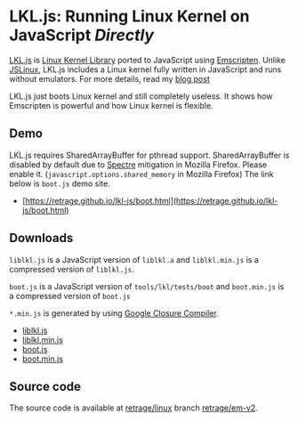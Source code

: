 # LKL.js: Running Linux Kernel on JavaScript *Directly*

[LKL.js](https://github.com/retrage/lkl-js) is
[Linux Kernel Library](https://github.com/lkl/linux) ported to JavaScript
using [Emscripten](https://github.com/kripken/emscripten).
Unlike [JSLinux](https://bellard.org/jslinux/),
LKL.js includes a Linux kernel fully written in JavaScript and runs without
emulators.
For more details,
read my [blog post](https://retrage.github.io/2018/07/25/lkl-js-en.html)

LKL.js just boots Linux kernel and still completely useless.
It shows how Emscripten is powerful and how Linux kernel is flexible.

## Demo

LKL.js requires SharedArrayBuffer for pthread support.
SharedArrayBuffer is disabled by default due to
[Spectre](https://meltdownattack.com/) mitigation in Mozilla Firefox.
Please enable it. (`javascript.options.shared_memory` in Mozilla Firefox)
The link below is `boot.js` demo site.

* [https://retrage.github.io/lkl-js/boot.html](https://retrage.github.io/lkl-js/boot.html)

## Downloads

`liblkl.js` is a JavaScript version of `liblkl.a` and
`liblkl.min.js` is a compressed version of `liblkl.js`.

`boot.js` is a JavaScript version of `tools/lkl/tests/boot` and
`boot.min.js` is a compressed version of `boot.js`

`*.min.js` is generated by using
[Google Closure Compiler](https://github.com/google/closure-compiler).

* [liblkl.js](https://github.com/retrage/lkl-js/blob/master/liblkl.js)
* [liblkl.min.js](https://github.com/retrage/lkl-js/blob/master/liblkl.min.js)
* [boot.js](https://github.com/retrage/lkl-js/blob/master/boot.js)
* [boot.min.js](https://github.com/retrage/lkl-js/blob/master/boot.min.js)

## Source code

The source code is available at
[retrage/linux](https://github.com/retrage/linux)
branch [retrage/em-v2](https://github.com/retrage/linux/tree/retrage/em-v2).
